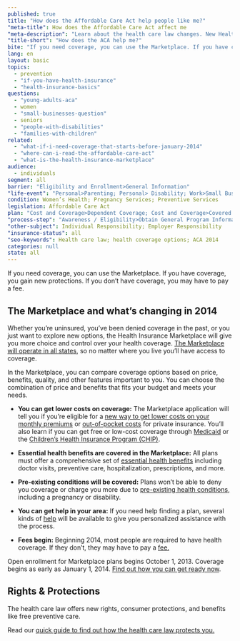 ```yaml
---
published: true
title: "How does the Affordable Care Act help people like me?"
"meta-title": How does the Affordable Care Act affect me
"meta-description": "Learn about the health care law changes. New Health Insurance Marketplace, lower costs, essential benefits, pre-existing conditions, coverage area."
"title-short": "How does the ACA help me?"
bite: "If you need coverage, you can use the Marketplace. If you have coverage, you gain new protections. If you don’t have coverage, you may have to pay a fee."
lang: en
layout: basic
topics: 
  - prevention
  - "if-you-have-health-insurance"
  - "health-insurance-basics"
questions: 
  - "young-adults-aca"
  - women
  - "small-businesses-question"
  - seniors
  - "people-with-disabilities"
  - "families-with-children"
related: 
  - "what-if-i-need-coverage-that-starts-before-january-2014"
  - "where-can-i-read-the-affordable-care-act"
  - "what-is-the-health-insurance-marketplace"
audience: 
  - individuals
segment: all
barrier: "Eligibility and Enrollment>General Information"
"life-event": "Personal>Parenting; Personal> Disability; Work>Small Business"
condition: Women’s Health; Pregnancy Services; Preventive Services
legislation: Affordable Care Act
plan: "Cost and Coverage>Dependent Coverage; Cost and Coverage>Covered /Noncovered Services; Marketplaces"
"process-step": "Awareness / Eligibility>Obtain General Program Information"
"other-subject": Individual Responsibility; Employer Responsibility
"insurance-status": all
"seo-keywords": Health care law; health coverage options; ACA 2014
categories: null
state: all
---
```


If you need coverage, you can use the Marketplace. If you have coverage, you gain new protections. If you don’t have coverage, you may have to pay a fee.
 
## The Marketplace and what’s changing in 2014

Whether you’re uninsured, you’ve been denied coverage in the past, or you just want to explore new options, the Health Insurance Marketplace will give you more choice and control over your health coverage. [The Marketplace will operate in all states](/what-is-the-marketplace-in-my-state), so no matter where you live you’ll have access to coverage. 

In the Marketplace, you can compare coverage options based on price, benefits, quality, and other features important to you. You can choose the combination of price and benefits that fits your budget and meets your needs.

* **You can get lower costs on coverage:** The Marketplace application will tell you if you’re eligible for a [new way to get lower costs on your monthly premiums](/will-i-qualify-to-save-on-monthly-premiums) or [out-of-pocket costs](/will-i-qualify-to-save-on-out-of-pocket-costs) for private insurance. You’ll also learn if you can get free or low-cost coverage through [Medicaid](/do-i-qualify-for-medicaid) or the [Children’s Health Insurance Program (CHIP)](/are-my-children-eligible-for-chip).
 
* **Essential health benefits are covered in the Marketplace:** All plans must offer a comprehensive set of [essential health benefits](/glossary/essential-health-benefits "glossary") including doctor visits, preventive care, hospitalization, prescriptions, and more.

* **Pre-existing conditions will be covered:** Plans won’t be able to deny you coverage or charge you more due to [pre-existing health conditions](/what-if-i-have-a-pre-existing-health-condition), including a pregnancy or disability.

* **You can get help in your area:** If you need help finding a plan, several kinds of [help](/help-center) will be available to give you personalized assistance with the process.

* **Fees begin:** Beginning 2014, most people are required to have health coverage. If they don’t, they may have to pay a [fee.](/what-if-someone-doesnt-have-health-coverage-in-2014) 

Open enrollment for Marketplace plans begins October 1, 2013. Coverage begins as early as January 1, 2014. [Find out how you can get ready now](/how-can-i-get-ready-to-enroll-in-the-marketplace).

## Rights & Protections

The health care law offers new rights, consumer protections, and benefits like free preventive care.

Read our [quick guide to find out how the health care law protects you.](/how-does-the-health-care-law-protect-me)
